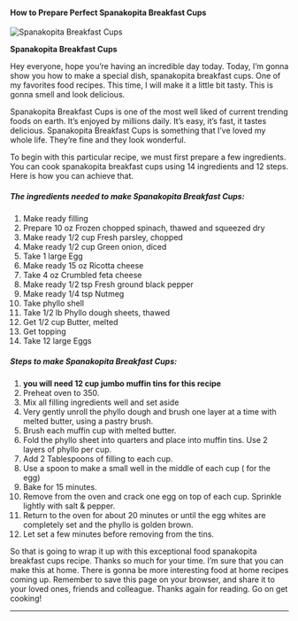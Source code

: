             

#### How to Prepare Perfect Spanakopita Breakfast Cups

![Spanakopita Breakfast Cups](https://img-global.cpcdn.com/recipes/5779077801705472/751x532cq70/spanakopita-breakfast-cups-recipe-main-photo.jpg)

**Spanakopita Breakfast Cups**

Hey everyone, hope you’re having an incredible day today. Today, I’m gonna show you how to make a special dish, spanakopita breakfast cups. One of my favorites food recipes. This time, I will make it a little bit tasty. This is gonna smell and look delicious.

Spanakopita Breakfast Cups is one of the most well liked of current trending foods on earth. It’s enjoyed by millions daily. It’s easy, it’s fast, it tastes delicious. Spanakopita Breakfast Cups is something that I’ve loved my whole life. They’re fine and they look wonderful.

To begin with this particular recipe, we must first prepare a few ingredients. You can cook spanakopita breakfast cups using 14 ingredients and 12 steps. Here is how you can achieve that.

##### The ingredients needed to make Spanakopita Breakfast Cups:

1.  Make ready filling
2.  Prepare 10 oz Frozen chopped spinach, thawed and squeezed dry
3.  Make ready 1/2 cup Fresh parsley, chopped
4.  Make ready 1/2 cup Green onion, diced
5.  Take 1 large Egg
6.  Make ready 15 oz Ricotta cheese
7.  Take 4 oz Crumbled feta cheese
8.  Make ready 1/2 tsp Fresh ground black pepper
9.  Make ready 1/4 tsp Nutmeg
10.  Take phyllo shell
11.  Take 1/2 lb Phyllo dough sheets, thawed
12.  Get 1/2 cup Butter, melted
13.  Get topping
14.  Take 12 large Eggs

##### Steps to make Spanakopita Breakfast Cups:

1.  ****you will need 12 cup jumbo muffin tins for this recipe****
2.  Preheat oven to 350.
3.  Mix all filling ingredients well and set aside
4.  Very gently unroll the phyllo dough and brush one layer at a time with melted butter, using a pastry brush.
5.  Brush each muffin cup with melted butter.
6.  Fold the phyllo sheet into quarters and place into muffin tins. Use 2 layers of phyllo per cup.
7.  Add 2 Tablespoons of filling to each cup.
8.  Use a spoon to make a small well in the middle of each cup ( for the egg)
9.  Bake for 15 minutes.
10.  Remove from the oven and crack one egg on top of each cup. Sprinkle lightly with salt & pepper.
11.  Return to the oven for about 20 minutes or until the egg whites are completely set and the phyllo is golden brown.
12.  Let set a few minutes before removing from the tins.

So that is going to wrap it up with this exceptional food spanakopita breakfast cups recipe. Thanks so much for your time. I’m sure that you can make this at home. There is gonna be more interesting food at home recipes coming up. Remember to save this page on your browser, and share it to your loved ones, friends and colleague. Thanks again for reading. Go on get cooking!

* * *